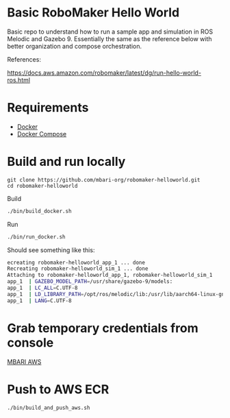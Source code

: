 # Basic RoboMaker Hello World 

Basic repo to understand how to run a sample app and simulation in ROS Melodic and Gazebo 9.
Essentially the same as the reference below with better organization and compose orchestration.

References:

https://docs.aws.amazon.com/robomaker/latest/dg/run-hello-world-ros.html

# Requirements

 - [Docker](https://docs.docker.com/get-docker/)
 - [Docker Compose](https://docs.docker.com/compose/install/)

# Build and run locally

```
git clone https://github.com/mbari-org/robomaker-helloworld.git
cd robomaker-helloworld
```

Build
  
```bash
./bin/build_docker.sh
```

Run

```bash
./bin/run_docker.sh
```

Should see something like this:

```bash
ecreating robomaker-helloworld_app_1 ... done
Recreating robomaker-helloworld_sim_1 ... done
Attaching to robomaker-helloworld_app_1, robomaker-helloworld_sim_1
app_1  | GAZEBO_MODEL_PATH=/usr/share/gazebo-9/models:
app_1  | LC_ALL=C.UTF-8
app_1  | LD_LIBRARY_PATH=/opt/ros/melodic/lib:/usr/lib/aarch64-linux-gnu/gazebo-9/plugins
app_1  | LANG=C.UTF-8
```

# Grab temporary credentials from console 

[MBARI AWS](https://mbari.awsapps.com/start#/) 

# Push to AWS ECR

```bash
./bin/build_and_push_aws.sh
```

